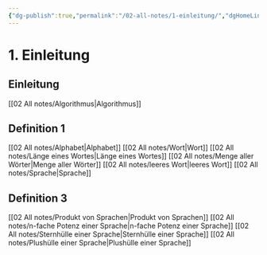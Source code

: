 ```yaml
---
{"dg-publish":true,"permalink":"/02-all-notes/1-einleitung/","dgHomeLink":true,"dgPassFrontmatter":false}
---
```


# 1. Einleitung
## Einleitung
[[02 All notes/Algorithmus|Algorithmus]]

## Definition 1
[[02 All notes/Alphabet|Alphabet]]
[[02 All notes/Wort|Wort]]
[[02 All notes/Länge eines Wortes|Länge eines Wortes]]
[[02 All notes/Menge aller Wörter|Menge aller Wörter]]
[[02 All notes/leeres Wort|leeres Wort]]
[[02 All notes/Sprache|Sprache]]

## Definition 3
[[02 All notes/Produkt von Sprachen|Produkt von Sprachen]]
[[02 All notes/n-fache Potenz einer Sprache|n-fache Potenz einer Sprache]]
[[02 All notes/Sternhülle einer Sprache|Sternhülle einer Sprache]]
[[02 All notes/Plushülle einer Sprache|Plushülle einer Sprache]]

